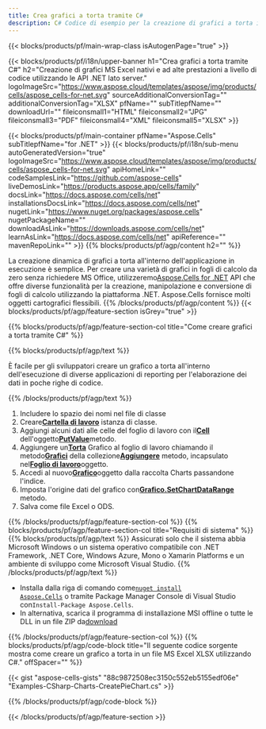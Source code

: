 ```yaml
---
title: Crea grafici a torta tramite C#
description: C# Codice di esempio per la creazione di grafici a torta in Excel utilizzando la libreria .NET. Utilizzare questo codice per creare un grafico a torta in MS Excel all'interno di VB.NET, Asp.NET o qualsiasi applicazione basata su .NET.
---
```

{{< blocks/products/pf/main-wrap-class isAutogenPage="true" >}}

{{< blocks/products/pf/i18n/upper-banner h1="Crea grafici a torta tramite C#" h2="Creazione di grafici MS Excel nativi e ad alte prestazioni a livello di codice utilizzando le API .NET lato server." logoImageSrc="https://www.aspose.cloud/templates/aspose/img/products/cells/aspose_cells-for-net.svg" sourceAdditionalConversionTag="" additionalConversionTag="XLSX" pfName="" subTitlepfName="" downloadUrl="" fileiconsmall1="HTML" fileiconsmall2="JPG" fileiconsmall3="PDF" fileiconsmall4="XML" fileiconsmall5="XLSX" >}}

{{< blocks/products/pf/main-container pfName="Aspose.Cells" subTitlepfName="for .NET" >}}
{{< blocks/products/pf/i18n/sub-menu autoGeneratedVersion="true" logoImageSrc="https://www.aspose.cloud/templates/aspose/img/products/cells/aspose_cells-for-net.svg" apiHomeLink="" codeSamplesLink="https://github.com/aspose-cells" liveDemosLink="https://products.aspose.app/cells/family" docsLink="https://docs.aspose.com/cells/net" installationsDocsLink="https://docs.aspose.com/cells/net" nugetLink="https://www.nuget.org/packages/aspose.cells" nugetPackageName="" downloadAsLink="https://downloads.aspose.com/cells/net" learnAsLink="https://docs.aspose.com/cells/net" apiReference="" mavenRepoLink="" >}}
{{% blocks/products/pf/agp/content h2="" %}}

La creazione dinamica di grafici a torta all'interno dell'applicazione in esecuzione è semplice. Per creare una varietà di grafici in fogli di calcolo da zero senza richiedere MS Office, utilizzeremo[Aspose.Cells for .NET](https://products.aspose.com/cells/net) API che offre diverse funzionalità per la creazione, manipolazione e conversione di fogli di calcolo utilizzando la piattaforma .NET. Aspose.Cells fornisce molti oggetti cartografici flessibili.
{{% /blocks/products/pf/agp/content %}}
{{< blocks/products/pf/agp/feature-section isGrey="true" >}}

{{% blocks/products/pf/agp/feature-section-col title="Come creare grafici a torta tramite C#" %}}

{{% blocks/products/pf/agp/text %}}

È facile per gli sviluppatori creare un grafico a torta all'interno dell'esecuzione di diverse applicazioni di reporting per l'elaborazione dei dati in poche righe di codice.

{{% /blocks/products/pf/agp/text %}}

1. Includere lo spazio dei nomi nel file di classe
1.  Creare[**Cartella di lavoro**](https://reference.aspose.com/cells/net/aspose.cells/workbook) istanza di classe.
1.  Aggiungi alcuni dati alle celle del foglio di lavoro con il[**Cell**](https://reference.aspose.com/cells/net/aspose.cells/cell) dell'oggetto[**PutValue**](https://reference.aspose.com/cells/net/aspose.cells/cell/methods/putvalue/index)metodo.
1.  Aggiungere un[**Torta**](https://reference.aspose.com/cells/net/aspose.cells.charts/charttype) Grafico al foglio di lavoro chiamando il metodo[**Grafici**](https://reference.aspose.com/cells/net/aspose.cells.charts/chartcollection) della collezione[**Aggiungere**](https://reference.aspose.com/cells/net/aspose.cells.charts/chartcollection/methods/add) metodo, incapsulato nel[**Foglio di lavoro**](https://reference.aspose.com/cells/net/aspose.cells/worksheet)oggetto.
1.  Accedi al nuovo[**Grafico**](https://reference.aspose.com/cells/net/aspose.cells.charts/chart)oggetto dalla raccolta Charts passandone l'indice.
1.  Imposta l'origine dati del grafico con[**Grafico.SetChartDataRange**](https://https://reference.aspose.com/cells/net/aspose.cells.charts/chart/methods/setchartdatarange) metodo.
1. Salva come file Excel o ODS.

{{% /blocks/products/pf/agp/feature-section-col %}}
{{% blocks/products/pf/agp/feature-section-col title="Requisiti di sistema" %}}
{{% blocks/products/pf/agp/text %}}
Assicurati solo che il sistema abbia Microsoft Windows o un sistema operativo compatibile con .NET Framework, .NET Core, Windows Azure, Mono o Xamarin Platforms e un ambiente di sviluppo come Microsoft Visual Studio.
{{% /blocks/products/pf/agp/text %}}
-  Installa dalla riga di comando come<code><a href="https://downloads.aspose.com/cells/net">nuget install Aspose.Cells</a></code> o tramite Package Manager Console di Visual Studio con<code>Install-Package Aspose.Cells</code>.
-  In alternativa, scarica il programma di installazione MSI offline o tutte le DLL in un file ZIP da<a href="https://downloads.aspose.com/cells/net">download</a>

{{% /blocks/products/pf/agp/feature-section-col %}}
{{% blocks/products/pf/agp/code-block title="Il seguente codice sorgente mostra come creare un grafico a torta in un file MS Excel XLSX utilizzando C#." offSpacer="" %}}

{{< gist "aspose-cells-gists" "88c9872508ec3150c552eb5155edf06e" "Examples-CSharp-Charts-CreatePieChart.cs" >}}

{{% /blocks/products/pf/agp/code-block %}}

{{< /blocks/products/pf/agp/feature-section >}}

<!-- aboutfile Starts -->
